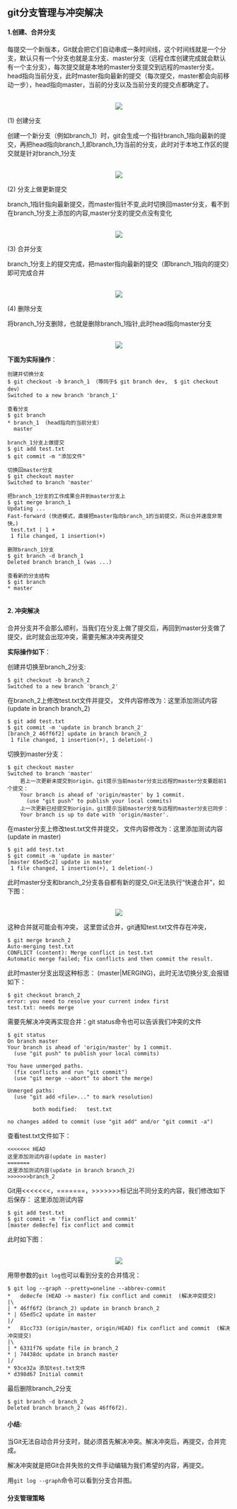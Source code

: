 ## git分支管理与冲突解决

#### 1.创建、合并分支

每提交一个新版本，Git就会把它们自动串成一条时间线，这个时间线就是一个分支，默认只有一个分支也就是主分支、master分支（远程仓库创建完成就会默认有一个主分支），每次提交就是本地的master分支提交到远程的master分支。head指向当前分支，此时master指向最新的提交（每次提交，master都会向前移动一步），head指向master，当前的分支以及当前分支的提交点都确定了。

<p align="center">
    <br/>
    <img src="./git-img/branch1.png">
    <br/>
</p>

(1)  创建分支

创建一个新分支（例如branch_1）时，git会生成一个指针branch_1指向最新的提交，再把head指向branch_1,即branch_1为当前的分支，此时对于本地工作区的提交就是针对branch_1分支

<p align="center">
    <br/>
    <img src="./git-img/branch2.png">
    <br/>
</p>


(2)  分支上做更新提交

branch_1指针指向最新提交，而master指针不变,此时切换回master分支，看不到在branch_1分支上添加的内容,master分支的提交点没有变化

<p align="center">
    <br/>
    <img src="./git-img/branch3.png">
    <br/>
</p>


(3)  合并分支

branch_1分支上的提交完成，把master指向最新的提交（即branch_1指向的提交）即可完成合并

<p align="center">
    <br/>
    <img src="./git-img/branch4.png">
    <br/>
</p>


(4)  删除分支

将branch_1分支删除，也就是删除branch_1指针,此时head指向master分支


<p align="center">
    <br/>
    <img src="./git-img/branch5.png">
    <br/>
</p>



**下面为实际操作**：

```shell
创建并切换分支
$ git checkout -b branch_1 （等同于$ git branch dev,  $ git checkout dev）
Switched to a new branch 'branch_1'

查看分支
$ git branch
* branch_1 （head指向的当前分支）
  master
 
branch_1分支上做提交
$ git add test.txt 
$ git commit -m "添加文件"

切换回master分支
$ git checkout master
Switched to branch 'master'

把branch_1分支的工作成果合并到master分支上
$ git merge branch_1
Updating ...
Fast-forward (快进模式，直接把master指向branch_1的当前提交，所以合并速度非常快。)
 test.txt | 1 +
 1 file changed, 1 insertion(+)

删除branch_1分支
$ git branch -d branch_1
Deleted branch branch_1 (was ...)

查看新的分支结构
$ git branch
* master
  
```



#### 2. 冲突解决

合并分支并不会那么顺利，当我们在分支上做了提交后，再回到master分支做了提交，此时就会出现冲突，需要先解决冲突再提交

**实际操作如下**：

创建并切换至branch_2分支:
``` shell
$ git checkout -b branch_2
Switched to a new branch 'branch_2'
```

在branch_2上修改test.txt文件并提交，
文件内容修改为：这里添加测试内容(update in branch branch_2)
``` shell
$ git add test.txt
$ git commit -m 'update in branch branch_2'
[branch_2 46ff6f2] update in branch branch_2
 1 file changed, 1 insertion(+), 1 deletion(-)
```

切换到master分支：
``` shell
$ git checkout master
Switched to branch 'master'
    若上一次更新未提交到origin，git提示当前master分支比远程的master分支要超前1个提交：
    Your branch is ahead of 'origin/master' by 1 commit.
      (use "git push" to publish your local commits)
    上一次更新已经提交到origin，git提示当前master分支与远程的master分支已同步：
    Your branch is up to date with 'origin/master'.
```

在master分支上修改test.txt文件并提交，
文件内容修改为：这里添加测试内容(update in master)
``` shell
$ git add test.txt
$ git commit -m 'update in master'
[master 65ed5c2] update in master
 1 file changed, 1 insertion(+), 1 deletion(-)
```

此时master分支和branch_2分支各自都有新的提交,Git无法执行“快速合并”，如下图：

<p align="center">
    <br/>
    <img src="./git-img/branch7.png">
    <br/>
</p>


这种合并就可能会有冲突，
这里尝试合并，git通知test.txt文件存在冲突，

``` shell
$ git merge branch_2
Auto-merging test.txt
CONFLICT (content): Merge conflict in test.txt
Automatic merge failed; fix conflicts and then commit the result.
```
此时master分支出现这种标志： (master|MERGING)，此时无法切换分支,会报错如下：
``` shell
$ git checkout branch_2
error: you need to resolve your current index first
test.txt: needs merge
```


需要先解决冲突再实现合并：git status命令也可以告诉我们冲突的文件
``` shell
$ git status
On branch master
Your branch is ahead of 'origin/master' by 1 commit.
  (use "git push" to publish your local commits)

You have unmerged paths.
  (fix conflicts and run "git commit")
  (use "git merge --abort" to abort the merge)

Unmerged paths:
  (use "git add <file>..." to mark resolution)

        both modified:   test.txt

no changes added to commit (use "git add" and/or "git commit -a")
```


查看test.txt文件如下：

```
<<<<<<< HEAD
这里添加测试内容(update in master)
=======
这里添加测试内容(update in branch branch_2)
>>>>>>>branch_2
```

Git用<<<<<<<，=======，>>>>>>>标记出不同分支的内容，我们修改如下后保存：
这里添加测试内容

``` shell
$ git add test.txt
$ git commit -m 'fix conflict and commit'
[master de8ecfe] fix conflict and commit
```

此时如下图：

<p align="center">
    <br/>
    <img src="./git-img/branch6.png">
    <br/>
</p>


用带参数的`git log`也可以看到分支的合并情况：

```shell
$ git log --graph --pretty=oneline --abbrev-commit
*   de8ecfe (HEAD -> master) fix conflict and commit  (解决冲突提交)
|\
| * 46ff6f2 (branch_2) update in branch branch_2
* | 65ed5c2 update in master
|/
*   81cc733 (origin/master, origin/HEAD) fix conflict and commit  (解决冲突提交)
|\
| * 6331f76 update file in branch_2
* | 74438dc update in branch master
|/
* 93ce32a 添加test.txt文件
* d398d67 Initial commit

```

最后删除branch_2分支

```shell
$ git branch -d branch_2
Deleted branch branch_2 (was 46ff6f2).
```

#### 小结:

当Git无法自动合并分支时，就必须首先解决冲突。解决冲突后，再提交，合并完成。

解决冲突就是把Git合并失败的文件手动编辑为我们希望的内容，再提交。

用`git log --graph`命令可以看到分支合并图。



#### 分支管理策略

